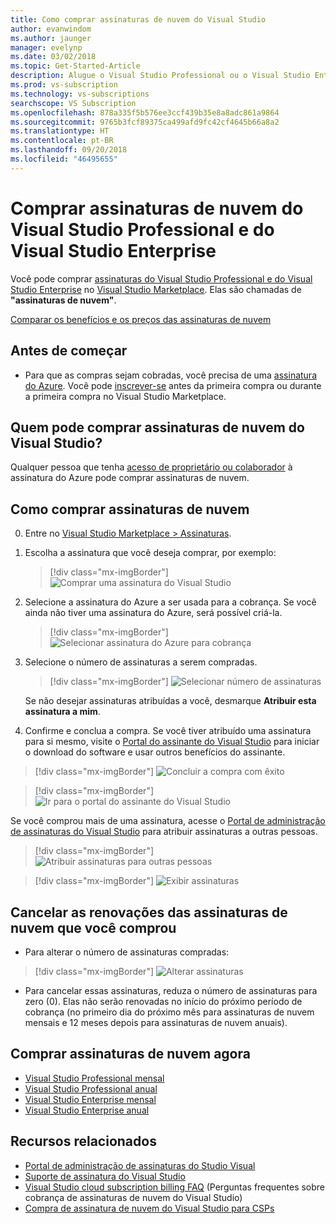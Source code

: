 ```yaml
---
title: Como comprar assinaturas de nuvem do Visual Studio
author: evanwindom
ms.author: jaunger
manager: evelynp
ms.date: 03/02/2018
ms.topic: Get-Started-Article
description: Alugue o Visual Studio Professional ou o Visual Studio Enterprise mês a mês ou anualmente, sem nenhum contrato de longo prazo.
ms.prod: vs-subscription
ms.technology: vs-subscriptions
searchscope: VS Subscription
ms.openlocfilehash: 878a335f5b576ee3ccf439b35e8a8adc861a9864
ms.sourcegitcommit: 9765b3fcf89375ca499afd9fc42cf4645b66a8a2
ms.translationtype: HT
ms.contentlocale: pt-BR
ms.lasthandoff: 09/20/2018
ms.locfileid: "46495655"
---
```

# <a name="buy-visual-studio-professional-and-visual-studio-enterprise-cloud-subscriptions"></a>Comprar assinaturas de nuvem do Visual Studio Professional e do Visual Studio Enterprise

Você pode comprar [assinaturas do Visual Studio Professional e do Visual Studio Enterprise](https://visualstudio.microsoft.com/subscriptions/) no [Visual Studio Marketplace](https://marketplace.visualstudio.com). Elas são chamadas de **"assinaturas de nuvem"**.

[Comparar os benefícios e os preços das assinaturas de nuvem](https://visualstudio.microsoft.com/vs/pricing/)

## <a name="before-you-start"></a>Antes de começar

*   Para que as compras sejam cobradas, você precisa de uma [assinatura do Azure](https://azure.microsoft.com/pricing/purchase-options/). Você pode [inscrever-se](https://portal.azure.com) antes da primeira compra ou durante a primeira compra no Visual Studio Marketplace.

## <a name="who-can-buy-visual-studio-cloud-subscriptions"></a>Quem pode comprar assinaturas de nuvem do Visual Studio?
Qualquer pessoa que tenha [acesso de proprietário ou colaborador](https://na01.safelinks.protection.outlook.com/?url=https%3A%2F%2Fdocs.microsoft.com%2Fen-us%2Fvsts%2Forganizations%2Fbilling%2Fadd-backup-billing-managers%3Fview%3Dvsts%2520%2520sa&data=02%7C01%7C%7Cb9e717e8abff47b0cd7e08d618edd860%7C72f988bf86f141af91ab2d7cd011db47%7C1%7C0%7C636723807145220358&sdata=aIaamEXHhx94KCYVY%2FFibqFzNBEqKPntpql867xAMgU%3D&reserved=0) à assinatura do Azure pode comprar assinaturas de nuvem.  

## <a name="how-to-buy-cloud-subscriptions"></a>Como comprar assinaturas de nuvem

0.  Entre no [Visual Studio Marketplace > Assinaturas](https://marketplace.visualstudio.com/subscriptions).

0.  Escolha a assinatura que você deseja comprar, por exemplo:
    > [!div class="mx-imgBorder"]
    > ![Comprar uma assinatura do Visual Studio](_img/buy-vs-subscriptions/buy-vs-sub-start.png)

0.  Selecione a assinatura do Azure a ser usada para a cobrança. Se você ainda não tiver uma assinatura do Azure, será possível criá-la.
    > [!div class="mx-imgBorder"]
    > ![Selecionar assinatura do Azure para cobrança](_img/buy-vs-subscriptions/buy-vs-sub-Azure-sub.png)

0.  Selecione o número de assinaturas a serem compradas.
    > [!div class="mx-imgBorder"]
    > ![Selecionar número de assinaturas](_img/buy-vs-subscriptions/buy-vs-sub-users.png)

    Se não desejar assinaturas atribuídas a você, desmarque **Atribuir esta assinatura a mim**.

0.  Confirme e conclua a compra. Se você tiver atribuído uma assinatura para si mesmo, visite o [Portal do assinante do Visual Studio](https://my.visualstudio.com) para iniciar o download do software e usar outros benefícios do assinante.

> [!div class="mx-imgBorder"]
> ![Concluir a compra com êxito](_img/buy-vs-subscriptions/buy-vs-sub-success.png)

> [!div class="mx-imgBorder"]
> ![Ir para o portal do assinante do Visual Studio](_img/buy-vs-subscriptions/view-subscription-benefits-subscriptions-portal.png)

Se você comprou mais de uma assinatura, acesse o [Portal de administração de assinaturas do Visual Studio](https://manage.visualstudio.com) para atribuir assinaturas a outras pessoas.

> [!div class="mx-imgBorder"]
> ![Atribuir assinaturas para outras pessoas](_img/buy-vs-subscriptions/buy-vs-sub-success-many.png)

> [!div class="mx-imgBorder"]
> ![Exibir assinaturas](_img/buy-vs-subscriptions/assign-subscriptions.png)

## <a name="manage-subscriptions"></a>Cancelar as renovações das assinaturas de nuvem que você comprou

*   Para alterar o número de assinaturas compradas:

> [!div class="mx-imgBorder"]
> ![Alterar assinaturas](_img/buy-vs-subscriptions/manage-subscriptions.png)

*   Para cancelar essas assinaturas, reduza o número de assinaturas para zero (0). Elas não serão renovadas no início do próximo período de cobrança (no primeiro dia do próximo mês para assinaturas de nuvem mensais e 12 meses depois para assinaturas de nuvem anuais).

## <a name="buy-cloud-subscriptions-now"></a>Comprar assinaturas de nuvem agora

* [Visual Studio Professional mensal](https://marketplace.visualstudio.com/items?itemName=ms.vs-professional-monthly)
* [Visual Studio Professional anual](https://marketplace.visualstudio.com/items?itemName=ms.vs-professional-annual)
* [Visual Studio Enterprise mensal](https://marketplace.visualstudio.com/items?itemName=ms.vs-enterprise-monthly)
* [Visual Studio Enterprise anual](https://marketplace.visualstudio.com/items?itemName=ms.vs-enterprise-annual)

## <a name="related-resources"></a>Recursos relacionados

* [Portal de administração de assinaturas do Studio Visual](https://manage.visualstudio.com/)
* [Suporte de assinatura do Visual Studio](https://visualstudio.microsoft.com/vs/support/)
* [Visual Studio cloud subscription billing FAQ](vscloud-billing-faq.md) (Perguntas frequentes sobre cobrança de assinaturas de nuvem do Visual Studio)
* [Compra de assinatura de nuvem do Visual Studio para CSPs](vscloud-csp.md)
